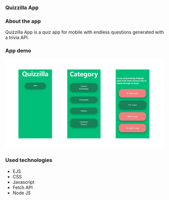 ### Quizzilla App
<h3 align="left">About the app</h3>

<p align="left"> Quizzilla App is a quiz app for mobile with endless questions generated with a trivia API. 
</p>
<h3 align="left">App demo</h3>
<p align="left"><img src="https://github.com/cosminasolomon/myApp/blob/main/quizzilla.png" /></p>
<h3 align="left">Used technologies</h3>

<ul>
<li>EJS</li>
<li>CSS</li>
<li>Javascript</li>
<li>Fetch API</li>
<li>Node JS</li>


</ul>
